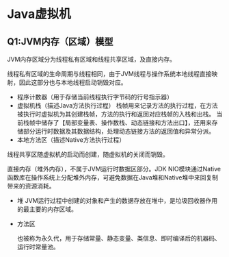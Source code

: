 # Java虚拟机

## Q1:JVM内存（区域）模型

JVM内存区域分为线程私有区域和线程共享区域，及直接内存。

线程私有区域的生命周期与线程相同，由于JVM线程与操作系统本地线程直接映射，因此这部分也与本地线程启动销毁对应。

- 程序计数器（用于存储当前线程执行字节码的行号指示器）
- 虚拟机栈（描述Java方法执行过程）
  栈帧用来记录方法的执行过程，在方法被执行时虚拟机为其创建栈帧，方法的执行和返回对应栈帧的入栈和出栈。
  当前栈帧中储存了【局部变量表、操作数栈、动态链接和方法出口】，还用来存储部分运行时数据及其数据结构，处理动态链接方法的返回值和异常分派。
- 本地方法区（描述Native方法执行过程）

线程共享区随虚拟机的启动而创建，随虚拟机的关闭而销毁。

直接内存（堆外内存），不属于JVM运行时数据区部分。JDK NIO模块通过Native函数库在操作系统上分配堆外内存，可避免数据在Java堆和Native堆中来回复制带来的资源消耗。

- 堆
  JVM运行过程中创建的对象和产生的数据存放在堆中，是垃圾回收器作用的最主要的内存区域。

- 方法区

  也被称为永久代，用于存储常量、静态变量、类信息、即时编译后的机器码、运行时常量池。


